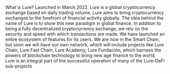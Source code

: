 What is Lure?
Launched in March 2022, Lure is a global cryptocurrency exchange based on daily trading volume. Lure aims to bring cryptocurrency exchanges to the forefront of financial activity globally. The idea behind the name of Lure is to show this new paradigm in global finance.
In addition to being a fully decentralized cryptocurrency exchange, we rely on the security and speed with which transactions are made. We have launched an entire ecosystem of features for its users. We are now in the Smart Chain, but soon we will have our own network, which will include projects like Lure Chain, Lure Fast Chain, Lure Academy, Lure Fundación, which harness the powers of blockchain technology to bring new age finance to the world. Lure is an integral part of the successful operation of many of the Lure-DeFi sub-projects
